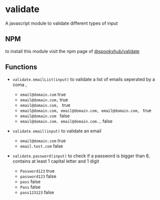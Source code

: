 # validate
A javascript module to validate different types of input

## NPM
to install this module visit the npm page of [@spookyhub/validate](https://www.npmjs.com/package/@spookyhub/validate)

## Functions
- `validate.emailList(input)` to validate a list of emails seperated by a coma ,
  - `email@domain.com` true
  - `email@domain.com,` true
  - `email@domain.com, ` true
  - `email@domain.com, email@domain.com, email@domain.com, ` true
  - `email@domain.com ` false
  - `email@domain.com. email@domain.com.,` false
  
- `validate.email(input)` to validate an email
  - `email@domain.com` true
  - `email.test.com` false
  
- `validate.password(input)` to check if a password is bigger than 8, contains at least 1 capital letter and 1 digit
  - `Password123` true
  - `password123` false
  - `pass` false
  - `Pass` false
  - `pass123123` false
